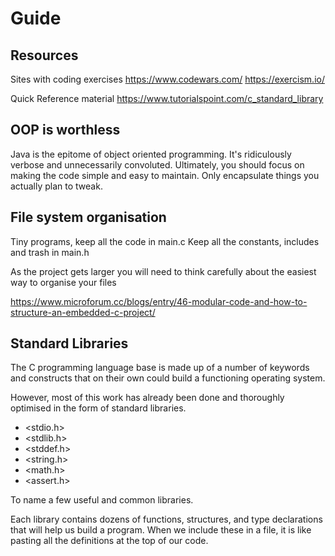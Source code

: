 # Guide

## Resources

Sites with coding exercises
https://www.codewars.com/
https://exercism.io/

Quick Reference material
https://www.tutorialspoint.com/c_standard_library


## OOP is worthless

Java is the epitome of object oriented programming.
It's ridiculously verbose and unnecessarily convoluted.
Ultimately, you should focus on making the code simple 
and easy to maintain.
Only encapsulate things you actually plan to tweak.

## File system organisation
Tiny programs, keep all the code in main.c
Keep all the constants, includes and trash in main.h

As the project gets larger you will need to think
carefully about the easiest way to organise your files

https://www.microforum.cc/blogs/entry/46-modular-code-and-how-to-structure-an-embedded-c-project/

## Standard Libraries

The C programming language base is made up of a number
of keywords and constructs that on their own could build
a functioning operating system.

However, most of this work has already been done and
thoroughly optimised in the form of standard libraries.

* <stdio.h>
* <stdlib.h>
* <stddef.h>
* <string.h>
* <math.h>
* <assert.h>

To name a few useful and common libraries.

Each library contains dozens of functions, structures,
and type declarations that will help us build a program.
When we include these in a file, it is like pasting
all the definitions at the top of our code.



